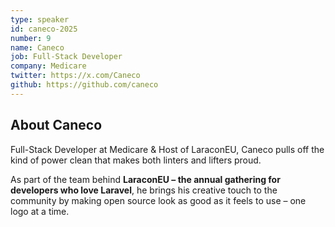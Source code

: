 ```yaml
---
type: speaker
id: caneco-2025
number: 9
name: Caneco
job: Full-Stack Developer
company: Medicare
twitter: https://x.com/Caneco
github: https://github.com/caneco 
---
```


## About Caneco

Full-Stack Developer at Medicare & Host of LaraconEU, Caneco pulls off the kind of power clean that makes both linters and lifters proud. 

As part of the team behind **LaraconEU – the annual gathering for developers who love Laravel**, he brings his creative touch to the community by making open source look as good as it feels to use – one logo at a time.
